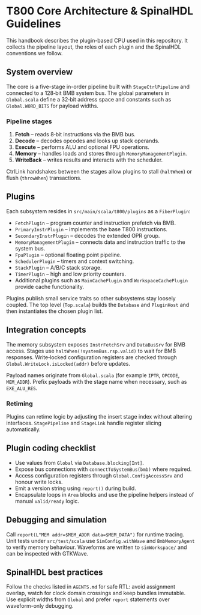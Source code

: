# T800 Core Architecture & SpinalHDL Guidelines

This handbook describes the plugin-based CPU used in this repository. It collects the pipeline layout, the roles of each plugin and the SpinalHDL conventions we follow.

## System overview

The core is a five-stage in-order pipeline built with `StageCtrlPipeline` and connected to a 128‑bit BMB system bus. The global parameters in `Global.scala` define a 32‑bit address space and constants such as `Global.WORD_BITS` for payload widths.

### Pipeline stages

1. **Fetch** – reads 8‑bit instructions via the BMB bus.
2. **Decode** – decodes opcodes and looks up stack operands.
3. **Execute** – performs ALU and optional FPU operations.
4. **Memory** – handles loads and stores through `MemoryManagementPlugin`.
5. **WriteBack** – writes results and interacts with the scheduler.

CtrlLink handshakes between the stages allow plugins to stall (`haltWhen`) or flush (`throwWhen`) transactions.

## Plugins

Each subsystem resides in `src/main/scala/t800/plugins` as a `FiberPlugin`:

- `FetchPlugin` – program counter and instruction prefetch via BMB.
- `PrimaryInstrPlugin` – implements the base T800 instructions.
- `SecondaryInstrPlugin` – decodes the extended OPR group.
- `MemoryManagementPlugin` – connects data and instruction traffic to the system bus.
- `FpuPlugin` – optional floating point pipeline.
- `SchedulerPlugin` – timers and context switching.
- `StackPlugin` – A/B/C stack storage.
- `TimerPlugin` – high and low priority counters.
- Additional plugins such as `MainCachePlugin` and `WorkspaceCachePlugin` provide cache functionality.

Plugins publish small service traits so other subsystems stay loosely coupled. The top level (`Top.scala`) builds the `Database` and `PluginHost` and then instantiates the chosen plugin list.

## Integration concepts

The memory subsystem exposes `InstrFetchSrv` and `DataBusSrv` for BMB access. Stages use `haltWhen(!systemBus.rsp.valid)` to wait for BMB responses. Write‑locked configuration registers are checked through `Global.WriteLock.isLocked(addr)` before updates.

Payload names originate from `Global.scala` (for example `IPTR`, `OPCODE`, `MEM_ADDR`). Prefix payloads with the stage name when necessary, such as `EXE_ALU_RES`.

### Retiming

Plugins can retime logic by adjusting the insert stage index without altering interfaces. `StagePipeline` and `StageLink` handle register slicing automatically.

## Plugin coding checklist

- Use values from `Global` via `Database.blocking[Int]`.
- Expose bus connections with `connectToSystemBus(bmb)` where required.
- Access configuration registers through `Global.ConfigAccessSrv` and honour write locks.
- Emit a version string using `report()` during build.
- Encapsulate loops in `Area` blocks and use the pipeline helpers instead of manual `valid/ready` logic.

## Debugging and simulation

Call `report(L"MEM addr=$MEM_ADDR data=$MEM_DATA")` for runtime tracing. Unit tests under `src/test/scala` use `SimConfig.withWave` and `BmbMemoryAgent` to verify memory behaviour. Waveforms are written to `simWorkspace/` and can be inspected with GTKWave.

## SpinalHDL best practices

Follow the checks listed in `AGENTS.md` for safe RTL: avoid assignment overlap, watch for clock domain crossings and keep bundles immutable. Use explicit widths from `Global` and prefer `report` statements over waveform-only debugging.
